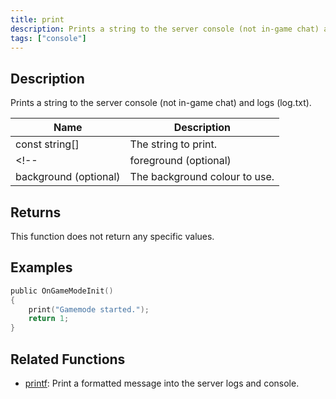 ```yaml
---
title: print
description: Prints a string to the server console (not in-game chat) and logs (log.txt).
tags: ["console"]
---
```


<LowercaseNote />

## Description

Prints a string to the server console (not in-game chat) and logs (log.txt).

| Name                  | Description                   |
| --------------------- | ----------------------------- |
| const string[]        | The string to print.          |
<!-- | foreground (optional) | The foreground colour to use. |
| background (optional) | The background colour to use. | -->

## Returns

This function does not return any specific values.

<!-- :::tip

When the colour codes are left at -1, the default colours of the server console are used.

:::

:::tip

On most systems the following foreground and background colour codes can be used: black (0), red (1), green (2), yellow (3), blue (4), magenta (5), cyan (6) and white (7).

:::

:::tip

Most systems also support the bright/bold versions of these colours. The following highlight values can be used: regular (0) and bright/bold (1).

::: -->

## Examples

```c
public OnGameModeInit()
{
    print("Gamemode started.");
    return 1;
}
```

## Related Functions

- [printf](printf): Print a formatted message into the server logs and console.
